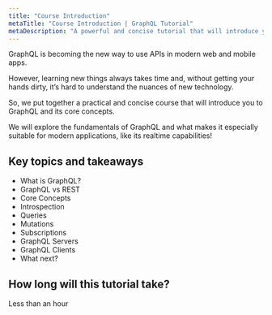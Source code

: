 ```yaml
---
title: "Course Introduction"
metaTitle: "Course Introduction | GraphQL Tutorial"
metaDescription: "A powerful and concise tutorial that will introduce you to GraphQL."
---
```


GraphQL is becoming the new way to use APIs in modern web and mobile apps.

However, learning new things always takes time and, without getting your hands dirty, it’s hard to understand the nuances of new technology.

So, we put together a practical and concise course that will introduce you to GraphQL and its core concepts.

We will explore the fundamentals of GraphQL and what makes it especially suitable for modern applications, like its realtime capabilities!

## Key topics and takeaways

- <Link to="/what-is-graphql/">What is GraphQL?</Link>
- <Link to="/graphql-vs-rest/">GraphQL vs REST</Link>
- <Link to="/core-concepts/">Core Concepts</Link>
- <Link to="/introspection/">Introspection</Link>
- <Link to="/graphql-queries/">Queries</Link>
- <Link to="/graphql-mutations/">Mutations</Link>
- <Link to="/graphql-subscriptions/">Subscriptions</Link>
- <Link to="/graphql-server/">GraphQL Servers</Link>
- <Link to="/graphql-client/">GraphQL Clients</Link>
- <Link to="/what-next/">What next?</Link>

## How long will this tutorial take?

Less than an hour
